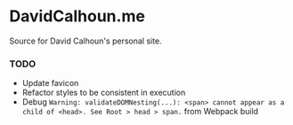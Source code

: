 # DavidCalhoun.me

Source for David Calhoun's personal site.

### TODO
- Update favicon
- Refactor styles to be consistent in execution
- Debug `Warning: validateDOMNesting(...): <span> cannot appear as a child of <head>. See Root > head > span.` from Webpack build

